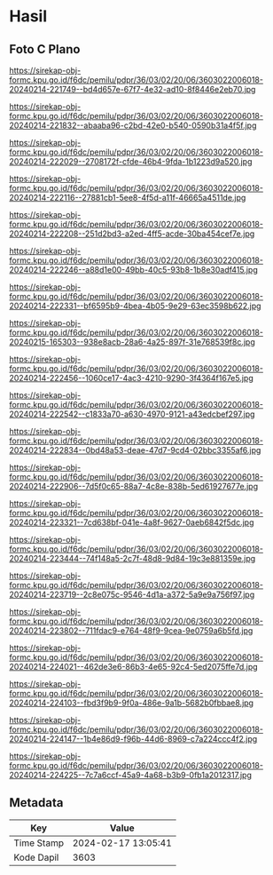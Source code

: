# Hasil

## Foto C Plano

https://sirekap-obj-formc.kpu.go.id/f6dc/pemilu/pdpr/36/03/02/20/06/3603022006018-20240214-221749--bd4d657e-67f7-4e32-ad10-8f8446e2eb70.jpg

https://sirekap-obj-formc.kpu.go.id/f6dc/pemilu/pdpr/36/03/02/20/06/3603022006018-20240214-221832--abaaba96-c2bd-42e0-b540-0590b31a4f5f.jpg

https://sirekap-obj-formc.kpu.go.id/f6dc/pemilu/pdpr/36/03/02/20/06/3603022006018-20240214-222029--2708172f-cfde-46b4-9fda-1b1223d9a520.jpg

https://sirekap-obj-formc.kpu.go.id/f6dc/pemilu/pdpr/36/03/02/20/06/3603022006018-20240214-222116--27881cb1-5ee8-4f5d-a11f-46665a4511de.jpg

https://sirekap-obj-formc.kpu.go.id/f6dc/pemilu/pdpr/36/03/02/20/06/3603022006018-20240214-222208--251d2bd3-a2ed-4ff5-acde-30ba454cef7e.jpg

https://sirekap-obj-formc.kpu.go.id/f6dc/pemilu/pdpr/36/03/02/20/06/3603022006018-20240214-222246--a88d1e00-49bb-40c5-93b8-1b8e30adf415.jpg

https://sirekap-obj-formc.kpu.go.id/f6dc/pemilu/pdpr/36/03/02/20/06/3603022006018-20240214-222331--bf6595b9-4bea-4b05-9e29-63ec3598b622.jpg

https://sirekap-obj-formc.kpu.go.id/f6dc/pemilu/pdpr/36/03/02/20/06/3603022006018-20240215-165303--938e8acb-28a6-4a25-897f-31e768539f8c.jpg

https://sirekap-obj-formc.kpu.go.id/f6dc/pemilu/pdpr/36/03/02/20/06/3603022006018-20240214-222456--1060ce17-4ac3-4210-9290-3f4364f167e5.jpg

https://sirekap-obj-formc.kpu.go.id/f6dc/pemilu/pdpr/36/03/02/20/06/3603022006018-20240214-222542--c1833a70-a630-4970-9121-a43edcbef297.jpg

https://sirekap-obj-formc.kpu.go.id/f6dc/pemilu/pdpr/36/03/02/20/06/3603022006018-20240214-222834--0bd48a53-deae-47d7-9cd4-02bbc3355af6.jpg

https://sirekap-obj-formc.kpu.go.id/f6dc/pemilu/pdpr/36/03/02/20/06/3603022006018-20240214-222906--7d5f0c65-88a7-4c8e-838b-5ed61927677e.jpg

https://sirekap-obj-formc.kpu.go.id/f6dc/pemilu/pdpr/36/03/02/20/06/3603022006018-20240214-223321--7cd638bf-041e-4a8f-9627-0aeb6842f5dc.jpg

https://sirekap-obj-formc.kpu.go.id/f6dc/pemilu/pdpr/36/03/02/20/06/3603022006018-20240214-223444--74f148a5-2c7f-48d8-9d84-19c3e881359e.jpg

https://sirekap-obj-formc.kpu.go.id/f6dc/pemilu/pdpr/36/03/02/20/06/3603022006018-20240214-223719--2c8e075c-9546-4d1a-a372-5a9e9a756f97.jpg

https://sirekap-obj-formc.kpu.go.id/f6dc/pemilu/pdpr/36/03/02/20/06/3603022006018-20240214-223802--711fdac9-e764-48f9-9cea-9e0759a6b5fd.jpg

https://sirekap-obj-formc.kpu.go.id/f6dc/pemilu/pdpr/36/03/02/20/06/3603022006018-20240214-224021--462de3e6-86b3-4e65-92c4-5ed2075ffe7d.jpg

https://sirekap-obj-formc.kpu.go.id/f6dc/pemilu/pdpr/36/03/02/20/06/3603022006018-20240214-224103--fbd3f9b9-9f0a-486e-9a1b-5682b0fbbae8.jpg

https://sirekap-obj-formc.kpu.go.id/f6dc/pemilu/pdpr/36/03/02/20/06/3603022006018-20240214-224147--1b4e86d9-f96b-44d6-8969-c7a224ccc4f2.jpg

https://sirekap-obj-formc.kpu.go.id/f6dc/pemilu/pdpr/36/03/02/20/06/3603022006018-20240214-224225--7c7a6ccf-45a9-4a68-b3b9-0fb1a2012317.jpg


## Metadata

| Key        | Value               |
| ---------- | ------------------- |
| Time Stamp | 2024-02-17 13:05:41 |
| Kode Dapil | 3603                |



